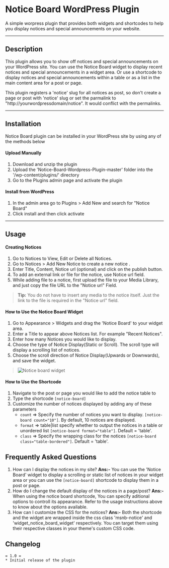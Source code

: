 Notice Board WordPress Plugin
===================

A simple worpress plugin that provides both widgets and shortcodes to help you display notices and special announcements on your website.

----------


Description
-------------

This plugin allows you to show off notices and special announcements on your WordPress site. You can use the Notice Board widget to display recent notices and special announcements in a widget area. Or use a shortcode to display notices and special announcements within a table or as a list in the main content area for a post or page. 

This plugin registers a 'notice' slug for all notices as post, so don't create a page or post with 'notice' slug or set the parmalink to "http://yourwordpressdomain/notice". It would conflict with the permalinks.


----------

Installation
-------------
Notice Board plugin can be installed in your WordPress site by using any of the methods below

#### Upload Manually

 1. Download and unzip the plugin
 2. Upload the 'Notice-Board-Wordpress-Plugin-master' folder into the '/wp-content/plugins/' directory
 3. Go to the Plugins admin page and activate the plugin

#### Install from WordPress

 1. In the admin area go to Plugins > Add New and search for "Notice Board"
 2. Click install and then click activate

----------

Usage
----------------

#### Creating Notices
1. Go to Notices to View, Edit or Delete all Notices.
2. Go to Notices > Add New Notice to create a new notice .
3. Enter Title, Content, Notice url (optional) and click on the publish button.
4. To add an external link or file for the notice, use Notice url field.
5. While adding file to a notice, first upload the file to your Media Library, and just copy the file URL to the "Notice url" Field. 

> **Tip:**  You do not have to insert any media to the notice itself. Just the link to the file is required in the "Notice url" field.

#### How to Use the Notice Board Widget

1. Go to Appearance > Widgets and drag the 'Notice Board' to your widget area.  
2. Enter a Title to appear above Notices list.  For example "Recent Notices".
3. Enter how many Notices you would like to display.
4. Choose the type of Notice Display(Static or Scroll). The scroll type will display a scrolling list of notices.
5. Choose the scroll direction of Notice Display(Upwards or Downwards), and save the widget.

>![Notice board widget](https://lh5.googleusercontent.com/-vWTdirxPQkU/VJfG3vn_1fI/AAAAAAAAANg/4mvBCw2rVyU/s0/Notice-Board-Widget.png "Notice-Board-Widget.png")

#### How to Use the Shortcode
1. Navigate to the post or page you would like to add the notice table to
2. Type the shortcode `[notice-board]`
3. Customize the number of notices displayed by adding any of these parameters
	* `count` => Specify the number of notices you want to display. `[notice-board count="10"]`.  By default, 10 notices are displayed.
	* `format` => table|list specify whether to output the notices in a table or unordered list `[notice-board format="table"]`. Default = 'table'.
	* `class` => Specify the wrapping class for the notices `[notice-board class="table-bordered"]`. Default = 'table'.

Frequently Asked Questions
-------------------

1. How can I display the notices in  my site?
**Ans:-** You can use the 'Notice Board' widget to display a scrolling or static list of notices in your widget area or you can use the `[notice-board]` shortcode to display them in a post or page.
2. How do I change the default display of the notices in a page/post?
	**Ans:-** When using the notice board shortcode, You can specify aditional options to controll its appearance. Refer to the usage instructions above to know about the options available. 
3. How can I customize the CSS for the notices?
	**Ans:-** Both the shortcode and the widget are wrapped inside the css class 'msnb-notice' and 'widget_notice_board_widget' respectively. You can target them using their respective classes in your theme's custom CSS code.

Changelog
--------------

    = 1.0 =
    * Initial release of the plugin

